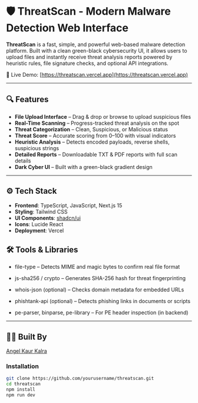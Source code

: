 # 🛡️ ThreatScan - Modern Malware Detection Web Interface

**ThreatScan** is a fast, simple, and powerful web-based malware detection platform. Built with a clean green-black cybersecurity UI, it allows users to upload files and instantly receive threat analysis reports powered by heuristic rules, file signature checks, and optional API integrations.

🔗 Live Demo: [https://threatscan.vercel.app](https://threatscan.vercel.app)

---

## 🔍 Features

- **File Upload Interface** – Drag & drop or browse to upload suspicious files
- **Real-Time Scanning** – Progress-tracked threat analysis on the spot
- **Threat Categorization** – Clean, Suspicious, or Malicious status
- **Threat Score** – Accurate scoring from 0–100 with visual indicators
- **Heuristic Analysis** – Detects encoded payloads, reverse shells, suspicious strings
- **Detailed Reports** – Downloadable TXT & PDF reports with full scan details
- **Dark Cyber UI** – Built with a green-black gradient design

---

## ⚙️ Tech Stack

- **Frontend**: TypeScript, JavaScript, Next.js 15
- **Styling**: Tailwind CSS
- **UI Components**: [shadcn/ui](https://ui.shadcn.com/)
- **Icons**: Lucide React
- **Deployment**: Vercel

## 🛠 Tools & Libraries

- file-type – Detects MIME and magic bytes to confirm real file format

- js-sha256 / crypto – Generates SHA-256 hash for threat fingerprinting

- whois-json (optional) – Checks domain metadata for embedded URLs

- phishtank-api (optional) – Detects phishing links in documents or scripts

- pe-parser, binparse, pe-library – For PE header inspection (in backend)


---

## 🙋‍♀️ Built By
[Angel Kaur Kalra](https://www.linkedin.com/in/angel-kaur-kalra-1203532b0/)

### Installation

```bash
git clone https://github.com/yourusername/threatscan.git
cd threatscan
npm install
npm run dev
